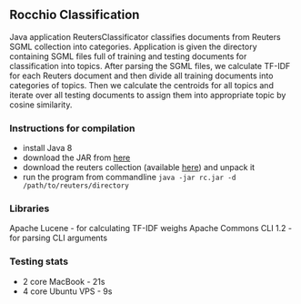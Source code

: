 ## Rocchio Classification

Java application ReutersClassificator classifies documents from Reuters SGML collection into categories. Application is given the directory containing SGML files full of training and testing documents for classification into topics. After parsing the SGML files, we calculate TF-IDF for each Reuters document and then divide all training documents into categories of topics. Then we calculate the centroids for all topics and iterate over all testing documents to assign them into appropriate topic by cosine similarity.

### Instructions for compilation
- install Java 8
- download the JAR from [here](https://bitbucket.org/jakubzitny/reutersclassificator/downloads/rc.jar)
- download the reuters collection (available [here](http://bit.ly/1jakcFu)) and unpack it
- run the program from commandline
``
java -jar rc.jar -d /path/to/reuters/directory
``

### Libraries
Apache Lucene - for calculating TF-IDF weighs
Apache Commons CLI 1.2 - for parsing CLI arguments

### Testing stats
- 2 core MacBook - 21s
- 4 core Ubuntu VPS - 9s